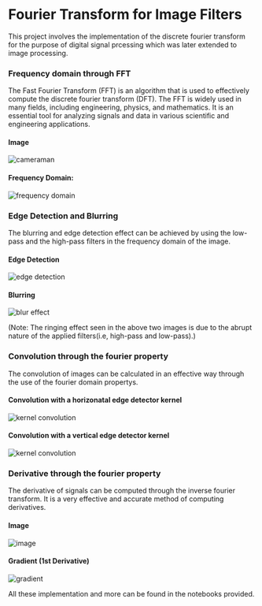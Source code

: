 
# Fourier Transform for Image Filters

This project involves the implementation of the discrete fourier transform for the purpose of digital signal prcessing which was later extended to image processing.

### Frequency domain through FFT

The Fast Fourier Transform (FFT) is an algorithm that is used to effectively compute the discrete fourier transform (DFT). The FFT is widely used in many fields, including engineering, physics, and mathematics. It is an essential tool for analyzing signals and data in various scientific and engineering applications.

#### Image
![cameraman](https://github.com/nripesh-k/Fourier-Transform-Study/blob/master/image/cameraman.jpg?raw=true)
#### Frequency Domain:
![frequency domain](https://github.com/nripesh-k/Fourier-Transform-Study/blob/master/image/cameraman-fourier-domain.png?raw=true)

### Edge Detection and Blurring

The blurring and edge detection effect can be achieved by using the low-pass and the high-pass filters in the frequency domain of the image.

#### Edge Detection

![edge detection](https://github.com/nripesh-k/Fourier-Transform-Study/blob/master/image/cameraman-edges.png?raw=true)

#### Blurring
![blur effect](https://github.com/nripesh-k/Fourier-Transform-Study/blob/master/image/cameraman-blur.png?raw=true)

(Note: The ringing effect seen in the above two images is due to the abrupt nature of the applied filters(i.e, high-pass and low-pass).)

### Convolution through the fourier property

The convolution of images can be calculated in an effective way through the use of the fourier domain propertys.

#### Convolution with a horizonatal edge detector kernel
![kernel convolution](https://github.com/nripesh-k/Fourier-Transform-Study/blob/master/image/cameraman-hed.png?raw=true)
#### Convolution with a vertical edge detector kernel
![kernel convolution](https://github.com/nripesh-k/Fourier-Transform-Study/blob/master/image/cameraman-ved.png?raw=true)

### Derivative through the fourier property

The derivative of signals can be computed through the inverse fourier transform. It is a very effective and accurate method of computing derivatives.

#### Image
![image](https://github.com/nripesh-k/Fourier-Transform-Study/blob/master/image/face.jpg?raw=true)
#### Gradient (1st Derivative)
![gradient](https://github.com/nripesh-k/Fourier-Transform-Study/blob/master/image/face-gradient-x.png?raw=true)

All these implementation and more can be found in the notebooks provided.
